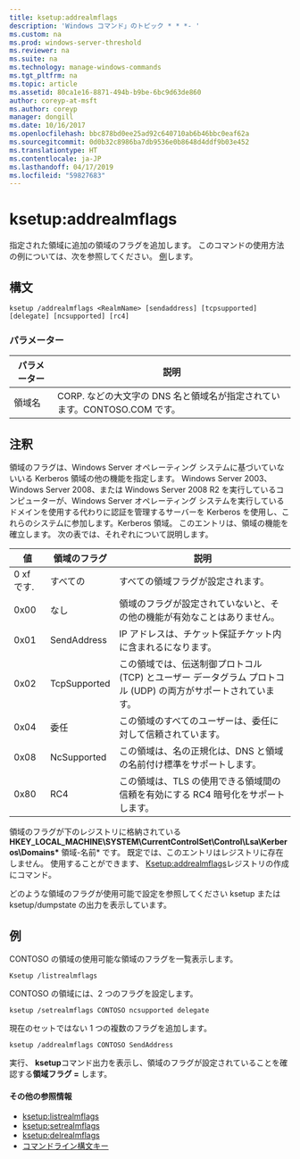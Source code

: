 ```yaml
---
title: ksetup:addrealmflags
description: 'Windows コマンド」のトピック * * *- '
ms.custom: na
ms.prod: windows-server-threshold
ms.reviewer: na
ms.suite: na
ms.technology: manage-windows-commands
ms.tgt_pltfrm: na
ms.topic: article
ms.assetid: 80ca1e16-8871-494b-b9be-6bc9d63de860
author: coreyp-at-msft
ms.author: coreyp
manager: dongill
ms.date: 10/16/2017
ms.openlocfilehash: bbc878bd0ee25ad92c640710ab6b46bbc0eaf62a
ms.sourcegitcommit: 0d0b32c8986ba7db9536e0b8648d4ddf9b03e452
ms.translationtype: HT
ms.contentlocale: ja-JP
ms.lasthandoff: 04/17/2019
ms.locfileid: "59827683"
---
```

# <a name="ksetupaddrealmflags"></a>ksetup:addrealmflags



指定された領域に追加の領域のフラグを追加します。 このコマンドの使用方法の例については、次を参照してください。 [例](#BKMK_Examples)します。

## <a name="syntax"></a>構文

```
ksetup /addrealmflags <RealmName> [sendaddress] [tcpsupported] [delegate] [ncsupported] [rc4]
```

### <a name="parameters"></a>パラメーター

|パラメーター|説明|
|---------|-----------|
|領域名|CORP. などの大文字の DNS 名と領域名が指定されています。CONTOSO.COM です。|

## <a name="remarks"></a>注釈

領域のフラグは、Windows Server オペレーティング システムに基づいていないいる Kerberos 領域の他の機能を指定します。 Windows Server 2003、Windows Server 2008、または Windows Server 2008 R2 を実行しているコンピューターが、Windows Server オペレーティング システムを実行しているドメインを使用する代わりに認証を管理するサーバーを Kerberos を使用し、これらのシステムに参加します。Kerberos 領域。 このエントリは、領域の機能を確立します。 次の表では、それぞれについて説明します。

|値|領域のフラグ|説明|
|-----|----------|-----------|
|0 xf です.|すべての|すべての領域フラグが設定されます。|
|0x00|なし|領域のフラグが設定されていないと、その他の機能が有効なことはありません。|
|0x01|SendAddress|IP アドレスは、チケット保証チケット内に含まれるになります。|
|0x02|TcpSupported|この領域では、伝送制御プロトコル (TCP) とユーザー データグラム プロトコル (UDP) の両方がサポートされています。|
|0x04|委任|この領域のすべてのユーザーは、委任に対して信頼されています。|
|0x08|NcSupported|この領域は、名の正規化は、DNS と領域の名前付け標準をサポートします。|
|0x80|RC4|この領域は、TLS の使用できる領域間の信頼を有効にする RC4 暗号化をサポートします。|

領域のフラグが下のレジストリに格納されている**HKEY_LOCAL_MACHINE\SYSTEM\CurrentControlSet\Control\Lsa\Kerberos\Domains\*** 領域-名前* です。 既定では、このエントリはレジストリに存在しません。 使用することができます、 [Ksetup:addrealmflags](ksetup-addrealmflags.md)レジストリの作成にコマンド。

どのような領域のフラグが使用可能で設定を参照してください ksetup または ksetup/dumpstate の出力を表示しています。

## <a name="BKMK_Examples"></a>例

CONTOSO の領域の使用可能な領域のフラグを一覧表示します。
```
Ksetup /listrealmflags
```
CONTOSO の領域には、2 つのフラグを設定します。
```
ksetup /setrealmflags CONTOSO ncsupported delegate
```
現在のセットではない 1 つの複数のフラグを追加します。
```
ksetup /addrealmflags CONTOSO SendAddress
```
実行、 **ksetup**コマンド出力を表示し、領域のフラグが設定されていることを確認する**領域フラグ =** します。

#### <a name="additional-references"></a>その他の参照情報

-   [ksetup:listrealmflags](ksetup-listrealmflags.md)
-   [ksetup:setrealmflags](ksetup-setrealmflags.md)
-   [ksetup:delrealmflags](ksetup-delrealmflags.md)
-   [コマンドライン構文キー](command-line-syntax-key.md)